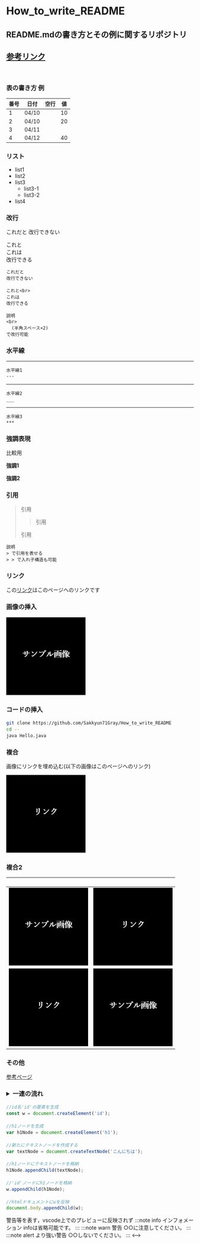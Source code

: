 # How_to_write_README
## README.mdの書き方とその例に関するリポジトリ

## [参考リンク](https://qiita.com/Qiita/items/c686397e4a0f4f11683d)

<br>

### 表の書き方 例
|  番号 | 日付  |  空行 | 値 |
| ----- | ----- | ---- | -- |
| 1     | 04/10 |      | 10 |
| 2     | 04/10 |      | 20 |
| 3     | 04/11 |      |    |
| 4     | 04/12 |      | 40 |

<!--
this is a comment.
コメントはこのように書く
複数行にも対応可能
-->

### リスト
- list1
- list2
- list3
  - list3-1
  - list3-2
- list4

### 改行
これだと
改行できない

これと<br>
これは  
改行できる

    これだと
    改行できない
    
    これと<br>
    これは  
    改行できる

    説明
    <br>
      (半角スペース×2)
    で改行可能

### 水平線
---
    水平線1
    ---
___
    水平線2
    ___
***
    水平線3
    ***

### 強調表現
比較用
 
**強調1**
 
__強調2__

### 引用
> 引用  
> > 引用
>
> 引用

    説明  
    > で引用を表せる
    > > で入れ子構造も可能

### リンク
この[リンク](https://github.com/Sakkyun71Gray/How_to_write_README)はこのページへのリンクです


### 画像の挿入
![サンプル画像](pic/sample.png)

### コードの挿入
```bash
git clone https://github.com/Sakkyun71Gray/How_to_write_README
cd --
java Hello.java
```

### 複合
画像にリンクを埋め込む(以下の画像はこのページへのリンク)

[![サンプル画像](pic/Link.png)](https://github.com/Sakkyun71Gray/How_to_write_README)

### 複合2
|  　　 | 　　  |
| ----- | ----- |
|[![サンプル画像](pic/sample.png)](https://github.com/Sakkyun71Gray/How_to_write_README)|![サンプル画像](pic/Link.png)|
|![サンプル画像](pic/Link.png)|![サンプル画像](pic/sample.png)|

### その他
[参考ページ](https://omrilotan.medium.com/rich-html-in-github-readme-bfb3de791441#:~:text=Rich%20HTML%20in%20GitHub%20README%201%20TL%3BDR.%20Jump,Enter%20foreignObject.%20...%204%20Put%20it%20together.%20)

### <details><summary>一連の流れ</summary>

```js
//id名'id'の要素を生成
const w = document.createElement('id');

//h1ノードを生成
var h1Node = document.createElement('h1');

//新たにテキストノードを作成する
var textNode = document.createTextNode('こんにちは');

//h1ノードにテキストノードを格納
h1Node.appendChild(textNode);

//'id'ノードにh1ノードを格納
w.appendChild(h1Node);

//htmlドキュメントにwを反映
document.body.appendChild(w);
```

</details>

<!-->
警告等を表す，vscode上でのプレビューに反映されず

:::note info
インフォメーション
infoは省略可能です。
:::

:::note warn
警告
○○に注意してください。
:::

:::note alert
より強い警告
○○しないでください。
:::
<-->